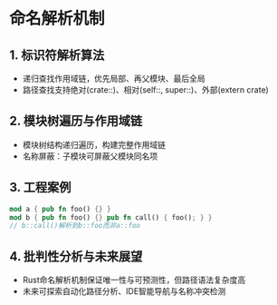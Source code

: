 # 命名解析机制

## 1. 标识符解析算法

- 递归查找作用域链，优先局部、再父模块、最后全局
- 路径查找支持绝对(crate::)、相对(self::, super::)、外部(extern crate)

## 2. 模块树遍历与作用域链

- 模块树结构递归遍历，构建完整作用域链
- 名称屏蔽：子模块可屏蔽父模块同名项

## 3. 工程案例

```rust
mod a { pub fn foo() {} }
mod b { pub fn foo() {} pub fn call() { foo(); } }
// b::call()解析到b::foo而非a::foo
```

## 4. 批判性分析与未来展望

- Rust命名解析机制保证唯一性与可预测性，但路径语法复杂度高
- 未来可探索自动化路径分析、IDE智能导航与名称冲突检测
